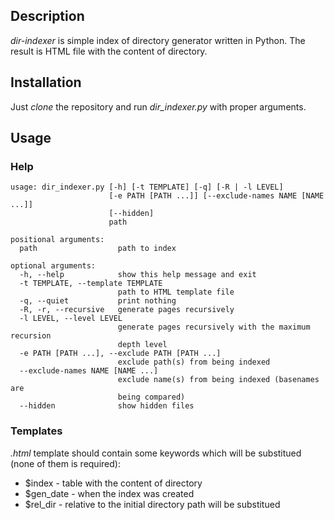 Description
-----------
*dir-indexer* is simple index of directory generator written in Python. The
result is HTML file with the content of directory.

Installation
-----------
Just *clone* the repository and run *dir_indexer.py* with proper arguments.

Usage
-----
### Help
    usage: dir_indexer.py [-h] [-t TEMPLATE] [-q] [-R | -l LEVEL]
                          [-e PATH [PATH ...]] [--exclude-names NAME [NAME ...]]
                          [--hidden]
                          path

    positional arguments:
      path                  path to index

    optional arguments:
      -h, --help            show this help message and exit
      -t TEMPLATE, --template TEMPLATE
                            path to HTML template file
      -q, --quiet           print nothing
      -R, -r, --recursive   generate pages recursively
      -l LEVEL, --level LEVEL
                            generate pages recursively with the maximum recursion
                            depth level
      -e PATH [PATH ...], --exclude PATH [PATH ...]
                            exclude path(s) from being indexed
      --exclude-names NAME [NAME ...]
                            exclude name(s) from being indexed (basenames are
                            being compared)
      --hidden              show hidden files

### Templates
*.html* template should contain some keywords which will be substitued
(none of them is required):
* $index - table with the content of directory
* $gen_date - when the index was created
* $rel\_dir - relative to the initial directory path will be substitued
